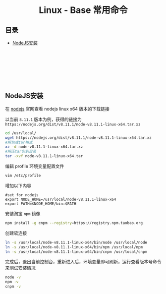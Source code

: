 
# <div align="center">Linux - Base 常用命令</div>

## 目录

- [NodeJS安装](#nodejs安装)

<br><br><br><br><br><br>

## NodeJS安装

在 [nodejs](https://nodejs.org/en/download/) 官网查看 nodejs linux x64 版本的下载链接

以当前 `8.11.1` 版本为例，获得的链接为 `https://nodejs.org/dist/v8.11.1/node-v8.11.1-linux-x64.tar.xz`

```bash
cd /usr/local/
wget https://nodejs.org/dist/v8.11.1/node-v8.11.1-linux-x64.tar.xz
#解包成tar格式
xz -d node-v8.11.1-linux-x64.tar.xz
#解压tar包到目录
tar -xvf node-v8.11.1-linux-x64.tar
```

编辑 profile 环境变量配置文件
```bash
vim /etc/profile
```

增加以下内容

```
#set for nodejs
export NODE_HOME=/usr/local/node-v8.11.1-linux-x64
export PATH=$NODE_HOME/bin:$PATH
```

安装淘宝 `npm` 镜像
```bash
npm install -g cnpm --registry=https://registry.npm.taobao.org
```

创建软连接

```bash
ln -s /usr/local/node-v8.11.1-linux-x64/bin/node /usr/local/node
ln -s /usr/local/node-v8.11.1-linux-x64/bin/npm /usr/local/npm
ln -s /usr/local/node-v8.11.1-linux-x64/bin/cnpm /usr/local/cnpm
```

完成后，退出当前控制台，重新进入后，环境变量即可刷新，运行查看版本号命令来测试安装情况

```bash
node -v
npm -v
cnpm -v
```

<br><br>


